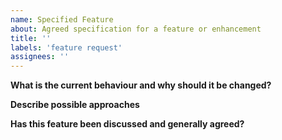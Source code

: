 ```yaml
---
name: Specified Feature
about: Agreed specification for a feature or enhancement
title: ''
labels: 'feature request'
assignees: ''
---
```


**What is the current behaviour and why should it be changed?**

<!-- Please give a precise description of the status quo and why this is not optimal. -->

**Describe possible approaches**

<!--
List possible approaches with pros and cons, reference any relevant discussion threads if possible, and consider tagging the main participants.
Please note the contribution guidelines (https://github.com/jamulussoftware/jamulus/blob/master/CONTRIBUTING.md), especially the part about "keeping it simple and stupid".
-->

<!-- Describe the solution you'd like -->

**Has this feature been discussed and generally agreed?**

<!-- Don't worry about requesting something that hasn't been discussed - we'll just move it to Discussion if we think it's unclear. But ideally, issues should have an agreed, clear specification such that anyone could action it without much help. -->
